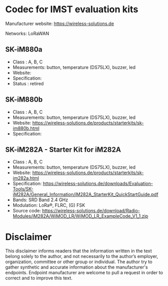# Codec for IMST evaluation kits

Manufacturer website: https://wireless-solutions.de

Networks: LoRaWAN

## SK-iM880a
* Class : A, B, C
* Measurements: button, temperature (DS75LX), buzzer, led
* Website:
* Specification:
* Status : retired

## SK-iM880b
* Class : A, B, C
* Measurements: button, temperature (DS75LX), buzzer, led
* Website: https://wireless-solutions.de/products/starterkits/sk-im880b.html
* Specification:

## SK-iM282A - Starter Kit for iM282A
* Class : A, B, C
* Measurements: button, temperature (DS75LX), buzzer, led
* Website: https://wireless-solutions.de/products/starterkits/sk-im282a.html
* Specification: https://wireless-solutions.de/downloads/Evaluation-Tools/SK-iM282A/General_Information/iM282A_StarterKit_QuickStartGuide.pdf
* Bands: SRD Band 2.4 GHz
* Modulation: LoRa®, FLRC, (G) FSK
* Source code: https://wireless-solutions.de/download/Radio-Modules/iM282A/WiMOD_LR/WiMOD_LR_ExampleCode_V1_1.zip


# Disclaimer
This disclaimer informs readers that the information written in the text belong solely to the author, and not necessarily to the author’s employer, organization, committee or other group or individual. The author try to gather synthetic and accurate information about the manufacturer's endpoints. Endpoint manufacturer are welcome to pull a request in order to correct and to improve this text.
